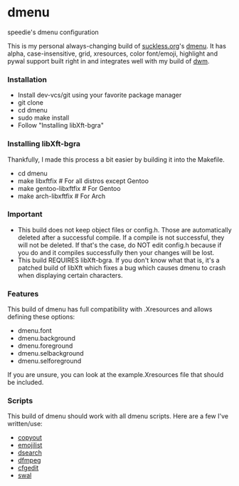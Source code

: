 # dmenu
speedie's dmenu configuration

This is my personal always-changing build of [suckless.org](https://suckless.org)'s [dmenu](https://tools.suckless.org/dmenu).
It has alpha, case-insensitive, grid, xresources, color font/emoji, highlight and pywal support built right in and integrates well with my build of [dwm](https://github.com/speedie-de/dwm).

### Installation
- Install dev-vcs/git using your favorite package manager
- git clone <this-url>
- cd dmenu
- sudo make install
- Follow "Installing libXft-bgra"

### Installing libXft-bgra
Thankfully, I made this process a bit easier by building it into the Makefile.

- cd dmenu
- make libxftfix # For all distros except Gentoo
- make gentoo-libxftfix # For Gentoo
- make arch-libxftfix # For Arch

### Important
- This build does not keep object files or config.h. Those are automatically deleted after a successful compile. If a compile is not successful, they will not be deleted. If that's the case, do NOT edit config.h because if you do and it compiles successfully then your changes will be lost.
- This build REQUIRES libXft-bgra. If you don't know what that is, it's a patched build of libXft which fixes a bug which causes dmenu to crash when displaying certain characters.

### Features
This build of dmenu has full compatibility with .Xresources and allows defining these options:
- dmenu.font
- dmenu.background
- dmenu.foreground
- dmenu.selbackground
- dmenu.selforeground

If you are unsure, you can look at the example.Xresources file that should be included.

### Scripts
This build of dmenu should work with all dmenu scripts. Here are a few I've written/use:
- [copyout](https://github.com/speediegamer/copyout)
- [emojilist](https://raw.githubusercontent.com/speedie-de/st/main/emojilist)
- [dsearch](https://github.com/speediegamer/dsearch)
- [dfmpeg](https://github.com/speediegamer/dfmpeg)
- [cfgedit](https://github.com/speediegamer/cfgedit)
- [swal](https://github.com/speediegamer/swal)
